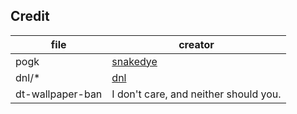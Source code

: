 ## Credit

| file   | creator |
| ----   | ------- |
| pogk   | [snakedye](https://github.com/snakedye) |
| dnl/\* | [dnl](https://github.com/dnl32) |
| dt-wallpaper-ban | I don't care, and neither should you. |
